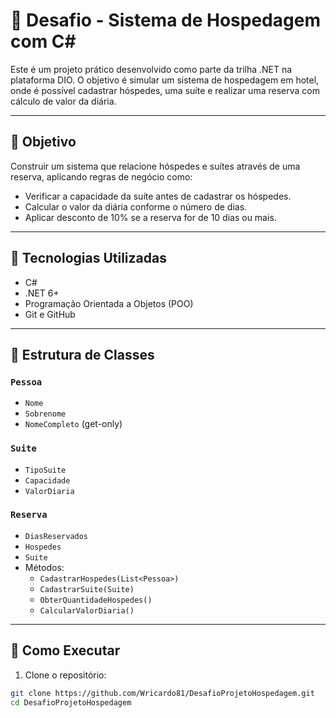 # 🏨 Desafio - Sistema de Hospedagem com C#

Este é um projeto prático desenvolvido como parte da trilha .NET na plataforma DIO. O objetivo é simular um sistema de hospedagem em hotel, onde é possível 
cadastrar hóspedes, uma suíte e realizar uma reserva com cálculo de valor da diária.

---

## 📌 Objetivo

Construir um sistema que relacione hóspedes e suítes através de uma reserva, aplicando regras de negócio como:

- Verificar a capacidade da suíte antes de cadastrar os hóspedes.
- Calcular o valor da diária conforme o número de dias.
- Aplicar desconto de 10% se a reserva for de 10 dias ou mais.

---

## 🧠 Tecnologias Utilizadas

- C#
- .NET 6+
- Programação Orientada a Objetos (POO)
- Git e GitHub

---

## 📁 Estrutura de Classes

### `Pessoa`

- `Nome`
- `Sobrenome`
- `NomeCompleto` (get-only)

### `Suite`

- `TipoSuite`
- `Capacidade`
- `ValorDiaria`

### `Reserva`

- `DiasReservados`
- `Hospedes`
- `Suite`
- Métodos:
  - `CadastrarHospedes(List<Pessoa>)`
  - `CadastrarSuite(Suite)`
  - `ObterQuantidadeHospedes()`
  - `CalcularValorDiaria()`

---

## 🧪 Como Executar

1. Clone o repositório:

```bash
git clone https://github.com/Wricardo81/DesafioProjetoHospedagem.git
cd DesafioProjetoHospedagem
